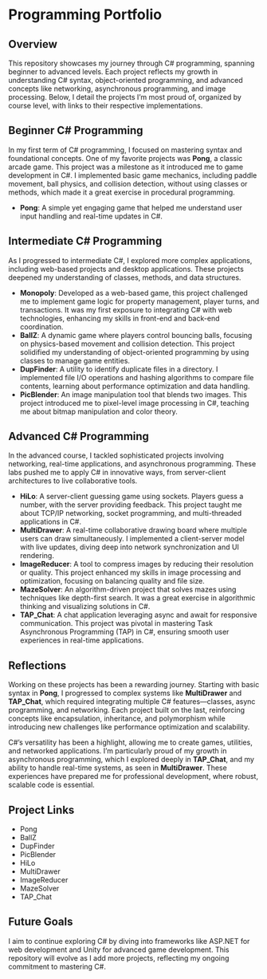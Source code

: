 # Programming Portfolio

## Overview

This repository showcases my journey through C# programming, spanning beginner to advanced levels. Each project reflects my growth in understanding C# syntax, object-oriented programming, and advanced concepts like networking, asynchronous programming, and image processing. Below, I detail the projects I’m most proud of, organized by course level, with links to their respective implementations.

## Beginner C# Programming

In my first term of C# programming, I focused on mastering syntax and foundational concepts. One of my favorite projects was **Pong**, a classic arcade game. This project was a milestone as it introduced me to game development in C#. I implemented basic game mechanics, including paddle movement, ball physics, and collision detection, without using classes or methods, which made it a great exercise in procedural programming.

- **Pong**: A simple yet engaging game that helped me understand user input handling and real-time updates in C#.

## Intermediate C# Programming

As I progressed to intermediate C#, I explored more complex applications, including web-based projects and desktop applications. These projects deepened my understanding of classes, methods, and data structures.

- **Monopoly**: Developed as a web-based game, this project challenged me to implement game logic for property management, player turns, and transactions. It was my first exposure to integrating C# with web technologies, enhancing my skills in front-end and back-end coordination.
- **BallZ**: A dynamic game where players control bouncing balls, focusing on physics-based movement and collision detection. This project solidified my understanding of object-oriented programming by using classes to manage game entities.
- **DupFinder**: A utility to identify duplicate files in a directory. I implemented file I/O operations and hashing algorithms to compare file contents, learning about performance optimization and data handling.
- **PicBlender**: An image manipulation tool that blends two images. This project introduced me to pixel-level image processing in C#, teaching me about bitmap manipulation and color theory.

## Advanced C# Programming

In the advanced course, I tackled sophisticated projects involving networking, real-time applications, and asynchronous programming. These labs pushed me to apply C# in innovative ways, from server-client architectures to live collaborative tools.

- **HiLo**: A server-client guessing game using sockets. Players guess a number, with the server providing feedback. This project taught me about TCP/IP networking, socket programming, and multi-threaded applications in C#.
- **MultiDrawer**: A real-time collaborative drawing board where multiple users can draw simultaneously. I implemented a client-server model with live updates, diving deep into network synchronization and UI rendering.
- **ImageReducer**: A tool to compress images by reducing their resolution or quality. This project enhanced my skills in image processing and optimization, focusing on balancing quality and file size.
- **MazeSolver**: An algorithm-driven project that solves mazes using techniques like depth-first search. It was a great exercise in algorithmic thinking and visualizing solutions in C#.
- **TAP_Chat**: A chat application leveraging async and await for responsive communication. This project was pivotal in mastering Task Asynchronous Programming (TAP) in C#, ensuring smooth user experiences in real-time applications.

## Reflections

Working on these projects has been a rewarding journey. Starting with basic syntax in **Pong**, I progressed to complex systems like **MultiDrawer** and **TAP_Chat**, which required integrating multiple C# features—classes, async programming, and networking. Each project built on the last, reinforcing concepts like encapsulation, inheritance, and polymorphism while introducing new challenges like performance optimization and scalability.

C#’s versatility has been a highlight, allowing me to create games, utilities, and networked applications. I’m particularly proud of my growth in asynchronous programming, which I explored deeply in **TAP_Chat**, and my ability to handle real-time systems, as seen in **MultiDrawer**. These experiences have prepared me for professional development, where robust, scalable code is essential.

## Project Links

- Pong
- BallZ
- DupFinder
- PicBlender
- HiLo
- MultiDrawer
- ImageReducer
- MazeSolver
- TAP_Chat

## Future Goals

I aim to continue exploring C# by diving into frameworks like ASP.NET for web development and Unity for advanced game development. This repository will evolve as I add more projects, reflecting my ongoing commitment to mastering C#.